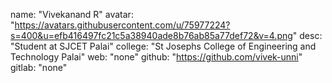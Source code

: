name: "Vivekanand R"
avatar: "https://avatars.githubusercontent.com/u/75977224?s=400&u=efb416497fc21c5a38940ade8b76ab85a77def72&v=4.png"
desc: "Student at SJCET Palai"
college: "St Josephs College of Engineering and Technology Palai"
web: "none"
github: "https://github.com/vivek-unni"
gitlab: "none"
